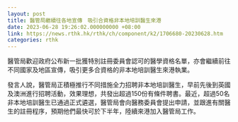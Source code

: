 ```yaml
---
layout: post
title: 醫管局繼續往各地宣傳　吸引合資格非本地培訓醫生來港
date: 2023-06-28 19:26:02.000000000 +08:00
link: https://news.rthk.hk/rthk/ch/component/k2/1706680-20230628.htm
categories: rthk
---
```


醫管局歡迎政府公布新一批獲特別註冊委員會認可的醫學資格名單，亦會繼續前往不同國家及地區宣傳，吸引更多合資格的非本地培訓醫生來港執業。

發言人說，醫管局正積極推行不同措施全力招聘非本地培訓醫生，早前先後到英國及澳洲進行招聘活動，效果理想，共發出超過150份有條件聘書。最近，超過50名非本地培訓醫生已通過正式遴選，醫管局會向醫務委員會提出申請，並跟進有關醫生的註冊程序，預期他們最快可於下半年，陸續來港加入醫管局工作。
